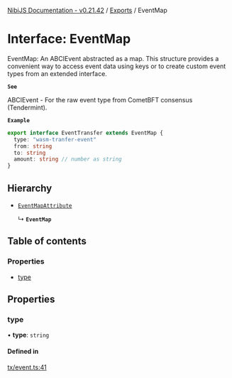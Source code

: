 [NibiJS Documentation - v0.21.42](../intro.md) / [Exports](../modules.md) / EventMap

# Interface: EventMap

EventMap: An ABCIEvent abstracted as a map. This structure provides
a convenient way to access event data using keys or to create custom
event types from an extended interface.

**`See`**

ABCIEvent - For the raw event type from CometBFT consensus (Tendermint).

**`Example`**

```ts
export interface EventTransfer extends EventMap {
  type: "wasm-tranfer-event"
  from: string
  to: string
  amount: string // number as string
}
```

## Hierarchy

- [`EventMapAttribute`](EventMapAttribute.md)

  ↳ **`EventMap`**

## Table of contents

### Properties

- [type](EventMap.md#type)

## Properties

### type

• **type**: `string`

#### Defined in

[tx/event.ts:41](https://github.com/NibiruChain/ts-sdk/blob/e5cb862/packages/nibijs/src/tx/event.ts#L41)
